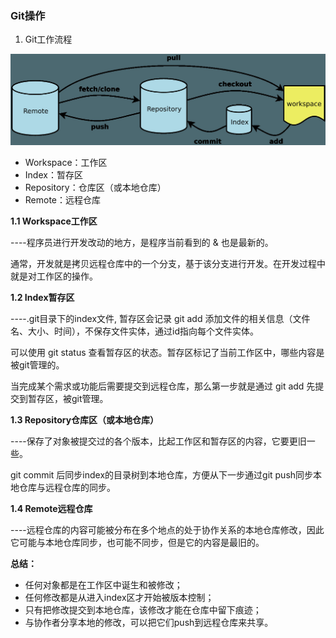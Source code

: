 ### Git操作

1. Git工作流程

![image](https://github.com/zhaoqingyue/ZQYAndroidNotes/blob/master/%E5%91%BD%E4%BB%A4%E8%A1%8C/img/git0.jpg)

- Workspace：工作区
- Index：暂存区
- Repository：仓库区（或本地仓库）
- Remote：远程仓库

**1.1 Workspace工作区**

----程序员进行开发改动的地方，是程序当前看到的 & 也是最新的。

通常，开发就是拷贝远程仓库中的一个分支，基于该分支进行开发。在开发过程中就是对工作区的操作。

**1.2 Index暂存区**

----.git目录下的index文件, 暂存区会记录 git add 添加文件的相关信息（文件名、大小、时间），不保存文件实体，通过id指向每个文件实体。 

可以使用 git status 查看暂存区的状态。暂存区标记了当前工作区中，哪些内容是被git管理的。

当完成某个需求或功能后需要提交到远程仓库，那么第一步就是通过 git add 先提交到暂存区，被git管理。

**1.3 Repository仓库区（或本地仓库）**

----保存了对象被提交过的各个版本，比起工作区和暂存区的内容，它要更旧一些。

git commit 后同步index的目录树到本地仓库，方便从下一步通过git push同步本地仓库与远程仓库的同步。

**1.4 Remote远程仓库**

----远程仓库的内容可能被分布在多个地点的处于协作关系的本地仓库修改，因此它可能与本地仓库同步，也可能不同步，但是它的内容是最旧的。

**总结：**
- 任何对象都是在工作区中诞生和被修改；
- 任何修改都是从进入index区才开始被版本控制；
- 只有把修改提交到本地仓库，该修改才能在仓库中留下痕迹；
- 与协作者分享本地的修改，可以把它们push到远程仓库来共享。